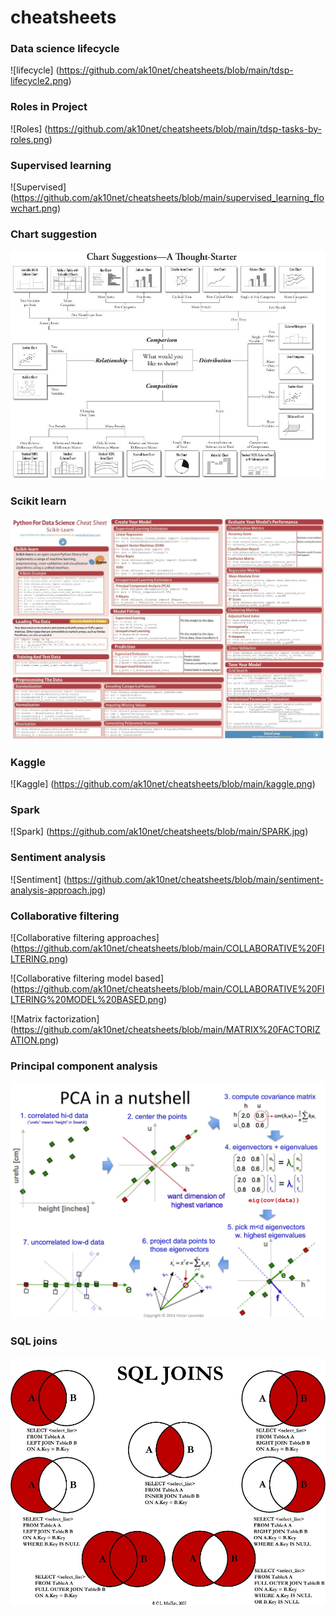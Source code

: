 # cheatsheets

### Data science lifecycle
![lifecycle]
(https://github.com/ak10net/cheatsheets/blob/main/tdsp-lifecycle2.png)

### Roles in Project
![Roles]
(https://github.com/ak10net/cheatsheets/blob/main/tdsp-tasks-by-roles.png)

### Supervised learning
![Supervised]
(https://github.com/ak10net/cheatsheets/blob/main/supervised_learning_flowchart.png)

### Chart suggestion
![chart suggestion](https://github.com/ak10net/cheatsheets/blob/main/CHART%20SUGGESTION.jpg)

### Scikit learn
![scikit learn](https://github.com/ak10net/cheatsheets/blob/main/SCIKIT%20LEARN.jpg)

### Kaggle
![Kaggle]
(https://github.com/ak10net/cheatsheets/blob/main/kaggle.png)

### Spark
![Spark]
(https://github.com/ak10net/cheatsheets/blob/main/SPARK.jpg)

### Sentiment analysis
![Sentiment]
(https://github.com/ak10net/cheatsheets/blob/main/sentiment-analysis-approach.jpg)

### Collaborative filtering
![Collaborative filtering approaches]
(https://github.com/ak10net/cheatsheets/blob/main/COLLABORATIVE%20FILTERING.png)

![Collaborative filtering model based]
(https://github.com/ak10net/cheatsheets/blob/main/COLLABORATIVE%20FILTERING%20MODEL%20BASED.png)

![Matrix factorization]
(https://github.com/ak10net/cheatsheets/blob/main/MATRIX%20FACTORIZATION.png)

### Principal component analysis
![PCA](https://github.com/ak10net/cheatsheets/blob/main/PCA.jpg)

### SQL joins
![SQL join](https://github.com/ak10net/cheatsheets/blob/main/SQL%20JOINS.jpg)
